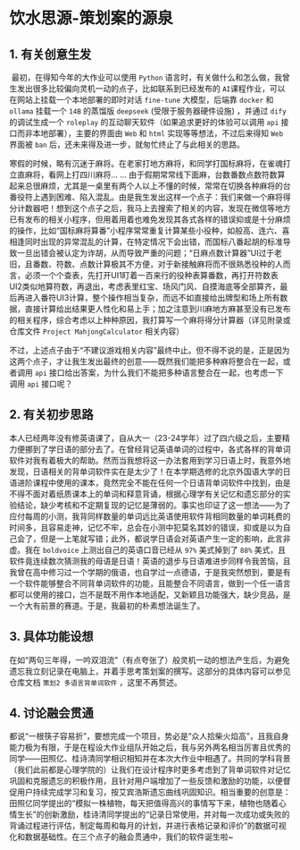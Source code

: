 # 饮水思源-策划案的源泉



## 1. 有关创意生发

​        最初，在得知今年的大作业可以使用 `Python` 语言时，有关做什么和怎么做，我曾生发出很多比较偏向灵机一动的点子，比如联系到已经发布的 `AI`课程作业，可以在网站上挂载一个本地部署的即时对话 `fine-tune` 大模型，后端靠 `docker` 和 `ollama` 挂载一个 `14B` 的蒸馏版 `deepseek` (受限于服务器硬件设施) ，并通过 `dify` 的调试生成一个 `roleplay` 的互动聊天软件（如果追求更好的体验可以调用 `api` 接口而非本地部署），主要的界面由 `Web` 和 `html` 实现等等想法，不过后来得知 `Web` 界面被 `ban` 后，还未来得及进一步，就匆忙终止了与此相关的思路。

​        寒假的时候，略有沉迷于麻将。在老家打地方麻将，和同学打国标麻将，在雀魂打立直麻将，看网上打四川麻将... ... 由于假期常常线下面麻，台数番数点数符数算起来总很麻烦，尤其是一桌里有两个人以上不懂的时候，常常在切换各种麻将的台番役符上遇到困难、陷入混乱。由是我生发出这样一个点子：我们来做一个麻将得分计数器吧！想到这个点子之后，我马上去搜索了相关的内容，发现在微信等地方已有发布的相关小程序，但用着用着也难免发现其各式各样的错误抑或是十分麻烦的操作，比如“国标麻将算番”小程序常常重复计算某些小役种，如般高、连六、喜相逢同时出现的异常混乱的计算，在特定情况下会出错，而国标八番起胡的标准导致一旦出错会被认定为诈胡，从而导致严重的问题；“日麻点数计算器”UI过于老旧，且番数、符数、点数计算极其不方便，对于新接触麻将而不很熟悉役种的人而言，必须一个个查表，先打开UI1盯着一百来行的役种表算番数，再打开符数表UI2类似地算符数，再退出，考虑表里红宝、场风门风、自摸海底等全部算齐，最后再进入番符UI3计算，整个操作相当复杂，而远不如直接给出牌型和场上所有数据，直接计算给出结果更人性化和易上手；加之注意到川麻地方麻甚至没有已发布的相关程序，综合考虑以上种种原因，我打算写一个麻将得分计算器（详见附录或仓库文件 `Project MahjongCalculator` 相关内容）

​		不过，上述点子由于“不建议游戏相关内容”最终中止。但不得不说的是，正是因为这两个点子，才让我生发出最终的创意——既然我们能把多种麻将整合在一起，或者调用 `api` 接口给出答案，为什么我们不能把多种语言整合在一起，也考虑一下调用 `api` 接口呢？

## 2. 有关初步思路

​		本人已经两年没有修英语课了，自从大一（23-24学年）过了四六级之后，主要精力便挪到了学日语的部分去了。在曾经背记英语单词的过程中，各式各样的背单词软件对我有着极大的帮助。然而当我想将这一办法套用到学习日语上时，我意外地发现，日语相关的背单词软件实在是太少了！在本学期选修的北京外国语大学的日语进阶课程中使用的课本，竟然完全不能在任何一个日语背单词软件中找到，由是不得不面对着纸质课本上的单词和释意背诵，根据心理学有关记忆和遗忘部分的实验结论，缺少考核和不定期复现的记忆是薄弱的。事实也印证了这一想法——为了应付每周的小测，我背同样数量的单词远比英语使用软件背相同数量的单词耗费的时间多，且容易走神，记忆不牢，总会在小测中犯莫名其妙的错误，抑或是以为自己会了，但是一上笔就写错；此外，都说学日语会对英语产生一定的影响，此言非虚。我在 `boldvoice` 上测出自己的英语口音已经从 `97%` 美式掉到了 `88%` 美式，且软件竟连续数次猜测我的母语是日语！英语的退步与日语难进步同样令我苦恼，且我曾在高中修习过一个学期的俄语，也自学过一点德语，于是我突然想到，要是有一个软件能够整合不同背单词软件的功能，且能整合不同语言，做到一个任一语言都可以使用的接口，岂不是既不用作本地适配，又新颖且功能强大，缺少竞品，是一个大有前景的赛道。于是，我最初的朴素想法诞生了。

## 3. 具体功能设想

​		在如“两句三年得，一吟双泪流”（有点夸张了）般灵机一动的想法产生后，为避免遗忘我立刻记录在电脑上，并着手思考策划案的撰写。这部分的具体内容可以参见仓库文档 `策划2 多语言背单词软件` ，这里不再赘述。

## 4. 讨论融会贯通

​		都说“一根筷子容易折”，要想完成一个项目，势必是“众人拾柴火焰高”，且我自身能力极为有限，于是在程设大作业组队开始之后，我与另外两名相当厉害且优秀的同学——田照亿、桂诗清同学相识相知并在本次大作业中相遇了。共同的学科背景（我们此前都是心理学院的）让我们在设计程序时更多考虑到了背单词软件对记忆巩固和克服遗忘的积极作用，且针对用户端增加了一些反馈和激励的功能，以便督促用户持续完成学习和复习，按艾宾浩斯遗忘曲线巩固知识。相当重要的创意是：田照亿同学提出的“模拟一株植物，每天把值得高兴的事情写下来，植物也随着心情生长”的创新激励，桂诗清同学提出的“记录日常使用，并对每一次成功或失败的背诵过程进行评估，制定每周和每月的计划，并进行表格记录和评价”的数据可视化和数据基础性。在三个点子的融会贯通中，我们的软件诞生啦~


